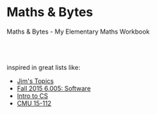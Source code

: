 # Maths & Bytes
Maths & Bytes - My Elementary Maths Workbook
<br><br><br><br>

inspired in great lists like:

 - [Jim's Topics](https://www.cs.utah.edu/~germain/PPS/Topics/index.html)
 - [Fall 2015 6.005: Software](http://web.mit.edu/6.005/www/fa15/)
 - [Intro to CS](https://introcs.cs.princeton.edu/java/home/)
 - [CMU 15-112](https://www.cs.cmu.edu/~112/index.html)
